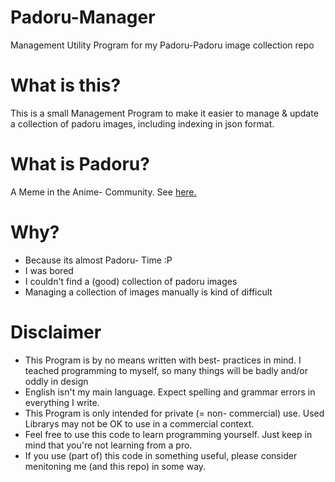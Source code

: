 # Padoru-Manager
Management Utility Program for my Padoru-Padoru image collection repo

# What is this?
This is a small Management Program to make it easier to manage 
& update a collection of padoru images, including indexing in json format.

# What is Padoru?
A Meme in the Anime- Community. See [here.](https://knowyourmeme.com/memes/padoru)

# Why?
* Because its almost Padoru- Time :P
* I was bored
* I couldn't find a (good) collection of padoru images
* Managing a collection of images manually is kind of difficult

# Disclaimer
* This Program is by no means written with best- practices in mind. I teached programming to myself, so many things will be badly and/or oddly in design
* English isn't my main language. Expect spelling and grammar errors in everything I write.
* This Program is only intended for private (= non- commercial) use. Used Librarys may not be OK to use in a commercial context.
* Feel free to use this code to learn programming yourself. Just keep in mind that you're not learning from a pro.
* If you use (part of) this code in something useful, please consider menitoning me (and this repo) in some way.
